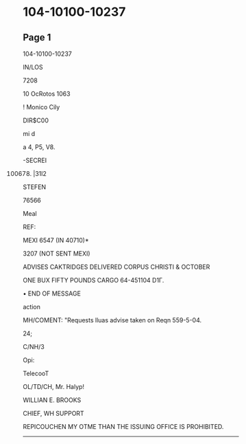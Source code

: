 # 104-10100-10237

## Page 1

104-10100-10237

IN/LOS

7208

10 OcRotos 1063

! Monico Cily

DIR$C00

mi d

a 4, P5, V8.

-SECREI

100678) |31l2

STEFEN

76566

Meal

REF:

MEXI 6547 (IN 40710)*

3207 (NOT SENT MEXI)

ADVISES CAKTRIDGES DELIVERED CORPUS CHRISTI & OCTOBER

ONE BUX FIFTY POUNDS CARGO 64-451104 D1Г.

• END OF MESSAGE

action

MH/COMENT: "Requests lluas advise taken on Reqn 559-5-04.

24;

C/NH/3

Opi:

TelecooT

OL/TD/CH, Mr. Halyp!

WILLIAN E. BROOKS

CHIEF, WH SUPPORT

REPICOUCHEN MY OTME THAN THE ISSUING OFFICE IS PROHIBITED.

---

